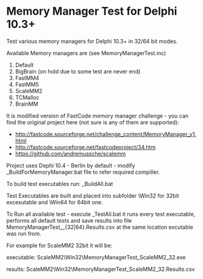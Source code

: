 # Memory Manager Test for Delphi 10.3+
Test various memory managers for Delphi 10.3+ in 32/64 bit modes.

Available Memory managers are (see MemoryManagerTest.inc)
1. Default
2. BigBrain (on hold due to some test are never end)
3. FastMM4
4. FastMM5
5. ScaleMM2
6. TCMalloc
7. BrainMM

It is modified version of FastCode memory manager challenge - you can find the original project here (not sure is any of them are supported):
- http://fastcode.sourceforge.net/challenge_content/MemoryManager_v1.html
- http://fastcode.sourceforge.net/fastcodeproject/34.htm
- https://github.com/andremussche/scalemm

Project uses Dephi 10.4 - Berlin by default - modify \_BuildForMemoryManager.bat file to refer required compiller.

To build test executables run:
\_BuildAll.bat

Test Executables are built and placed into subfolder <MemoryManagerFolder>\Win32 for 32bit excexutable and <MemoryManagerFolder>\Win64 for 64bit one.

To Run all available test - execute \_TestAll.bat it runs every test executable, performs all default tests and save results into file MemoryManagerTest_<MemoryManagerName>_{32|64}.Results.csv at the same location excutable was run from. 
  
For example for ScaleMM2 32bit it will be:

executable:
  ScaleMM2\Win32\MemoryManagerTest_ScaleMM2_32.exe

results:
  ScaleMM2\Win32\MemoryManagerTest_ScaleMM2_32.Results.csv 
